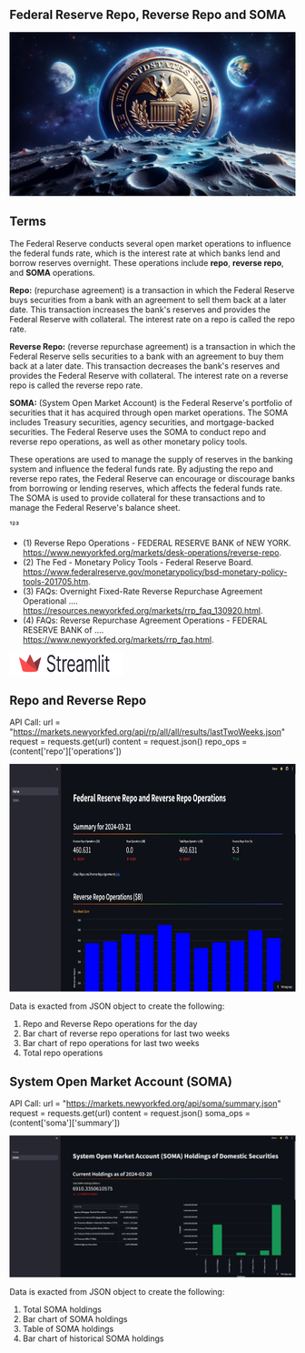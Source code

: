## Federal Reserve Repo, Reverse Repo and SOMA


![alt-text](fed_moon.png "Federal Reserve")
## Terms
The Federal Reserve conducts several open market operations to influence the federal funds rate, which is the interest rate at which banks lend and borrow reserves overnight. These operations include **repo**, **reverse repo**, and **SOMA** operations.

**Repo:** (repurchase agreement) is a transaction in which the Federal Reserve buys securities from a bank with an agreement to sell them back at a later date. This transaction increases the bank's reserves and provides the Federal Reserve with collateral. The interest rate on a repo is called the repo rate.

**Reverse Repo:** (reverse repurchase agreement) is a transaction in which the Federal Reserve sells securities to a bank with an agreement to buy them back at a later date. This transaction decreases the bank's reserves and provides the Federal Reserve with collateral. The interest rate on a reverse repo is called the reverse repo rate.

**SOMA:** (System Open Market Account) is the Federal Reserve's portfolio of securities that it has acquired through open market operations. The SOMA includes Treasury securities, agency securities, and mortgage-backed securities. The Federal Reserve uses the SOMA to conduct repo and reverse repo operations, as well as other monetary policy tools.

These operations are used to manage the supply of reserves in the banking system and influence the federal funds rate. By adjusting the repo and reverse repo rates, the Federal Reserve can encourage or discourage banks from borrowing or lending reserves, which affects the federal funds rate. The SOMA is used to provide collateral for these transactions and to manage the Federal Reserve's balance sheet.

¹²³
* (1) Reverse Repo Operations - FEDERAL RESERVE BANK of NEW YORK. https://www.newyorkfed.org/markets/desk-operations/reverse-repo.
* (2) The Fed - Monetary Policy Tools - Federal Reserve Board. https://www.federalreserve.gov/monetarypolicy/bsd-monetary-policy-tools-201705.htm.
* (3) FAQs: Overnight Fixed-Rate Reverse Repurchase Agreement Operational .... https://resources.newyorkfed.org/markets/rrp_faq_130920.html.
* (4) FAQs: Reverse Repurchase Agreement Operations - FEDERAL RESERVE BANK of .... https://www.newyorkfed.org/markets/rrp_faq.html.

<img alt="alt-text" height="40" src="streamlit.png" title="Streamlit" width="200"/>

## Repo and Reverse Repo
API Call:
url = "https://markets.newyorkfed.org/api/rp/all/all/results/lastTwoWeeks.json"
request = requests.get(url)
content = request.json()
repo_ops = (content['repo']['operations'])

<img alt="alt-text" height="400" src="repo.png" title="Repo" width="2000"/>

Data is exacted from JSON object to create the following:
  1) Repo and Reverse Repo operations for the day
  2) Bar chart of reverse repo operations for last two weeks
  3) Bar chart of repo operations for last two weeks
  4) Total repo operations 


## System Open Market Account (SOMA)
API Call:
url = "https://markets.newyorkfed.org/api/soma/summary.json"
request = requests.get(url)
content = request.json()
soma_ops = (content['soma']['summary'])

![alt-text](soma_pic.png "SOMA")

Data is exacted from JSON object to create the following:
  1) Total SOMA holdings
  2) Bar chart of SOMA holdings
  3) Table of SOMA holdings
  4) Bar chart of historical SOMA holdings 